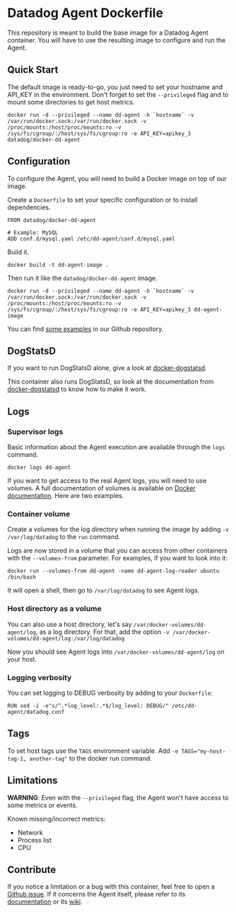 # Datadog Agent Dockerfile

This repository is meant to build the base image for a Datadog Agent container. You will have to use the resulting image to configure and run the Agent.


## Quick Start

The default image is ready-to-go, you just need to set your hostname and API_KEY in the environment. Don't forget to set the `--privileged` flag and to mount some directories to get host metrics.

```
docker run -d --privileged --name dd-agent -h `hostname` -v /var/run/docker.sock:/var/run/docker.sock -v /proc/mounts:/host/proc/mounts:ro -v /sys/fs/cgroup/:/host/sys/fs/cgroup:ro -e API_KEY=apikey_3 datadog/docker-dd-agent
```

## Configuration

To configure the Agent, you will need to build a Docker image on top of our image.

Create a `Dockerfile` to set your specific configuration or to install dependencies.

```
FROM datadog/docker-dd-agent

# Example: MySQL
ADD conf.d/mysql.yaml /etc/dd-agent/conf.d/mysql.yaml
```

Build it.

`docker build -t dd-agent-image .`

Then run it like the `datadog/docker-dd-agent` image.

```
docker run -d --privileged --name dd-agent -h `hostname` -v /var/run/docker.sock:/var/run/docker.sock -v /proc/mounts:/host/proc/mounts:ro -v /sys/fs/cgroup/:/host/sys/fs/cgroup:ro -e API_KEY=apikey_3 dd-agent-image
```

You can find [some examples](https://github.com/DataDog/docker-dd-agent/tree/master/examples) in our Github repository.

## DogStatsD

If you want to run DogStatsD alone, give a look at [docker-dogstatsd](https://github.com/DataDog/docker-dogstatsd).

This container also runs DogStatsD, so look at the documentation from [docker-dogstatsd](https://github.com/DataDog/docker-dogstatsd/blob/master/README.md) to know how to make it work.


## Logs

### Supervisor logs

Basic information about the Agent execution are available through the `logs` command.

`docker logs dd-agent`

If you want to get access to the real Agent logs, you will need to use volumes.
A full documentation of volumes is available on [Docker documentation](http://docs.docker.io/use/working_with_volumes/). Here are two examples.

### Container volume

Create a volumes for the log directory when running the image by adding `-v /var/log/datadog` to the `run` command.

Logs are now stored in a volume that you can access from other containers with the `--volumes-from` parameter. For examples, if you want to look into it:

`docker run --volumes-from dd-agent -name dd-agent-log-reader ubuntu /bin/bash`

It will open a shell, then go to `/var/log/datadog` to see Agent logs.


### Host directory as a volume

You can also use a host directory, let's say `/var/docker-volumes/dd-agent/log`, as a log directory. For that, add the option `-v /var/docker-volumes/dd-agent/log:/var/log/datadog`

Now you should see Agent logs into `/var/docker-volumes/dd-agent/log` on your host.


### Logging verbosity

You can set logging to DEBUG verbosity by adding to your `Dockerfile`:

```
RUN sed -i -e"s/^.*log_level:.*$/log_level: DEBUG/" /etc/dd-agent/datadog.conf
```

## Tags

To set host tags use the ``TAGS`` environment variable. Add ``-e TAGS="my-host-tag-1, another-tag"`` to the docker run command.


## Limitations

**WARNING**: Even with the `--privileged` flag, the Agent won't have access to some metrics or events.

Known missing/incorrect metrics:

* Network
* Process list
* CPU


## Contribute

If you notice a limitation or a bug with this container, feel free to open a [Github issue](https://github.com/DataDog/docker-dd-agent/issues). If it concerns the Agent itself, please refer to its [documentation](http://docs.datadoghq.com/) or its [wiki](https://github.com/DataDog/dd-agent/wiki).

